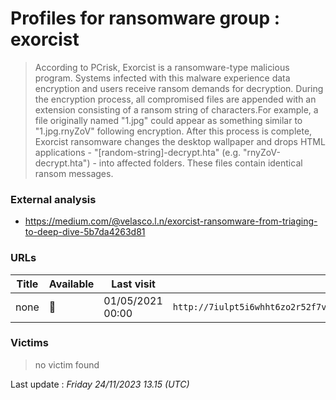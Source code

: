 # Profiles for ransomware group : **exorcist**


> According to PCrisk, Exorcist is a ransomware-type malicious program. Systems infected with this malware experience data encryption and users receive ransom demands for decryption. During the encryption process, all compromised files are appended with an extension consisting of a ransom string of characters.For example, a file originally named "1.jpg" could appear as something similar to "1.jpg.rnyZoV" following encryption. After this process is complete, Exorcist ransomware changes the desktop wallpaper and drops HTML applications - "[random-string]-decrypt.hta" (e.g. "rnyZoV-decrypt.hta") - into affected folders. These files contain identical ransom messages.

### External analysis
- https://medium.com/@velasco.l.n/exorcist-ransomware-from-triaging-to-deep-dive-5b7da4263d81

### URLs
| Title | Available | Last visit | fqdn | Screenshot 
|---|---|---|---|---|
| none | 🔴 | 01/05/2021 00:00 | `http://7iulpt5i6whht6zo2r52f7vptxtjxs3vfcdxxazllikrtqpupn4epnqd.onion` | ❌ | 

### Victims

> no victim found




Last update : _Friday 24/11/2023 13.15 (UTC)_
